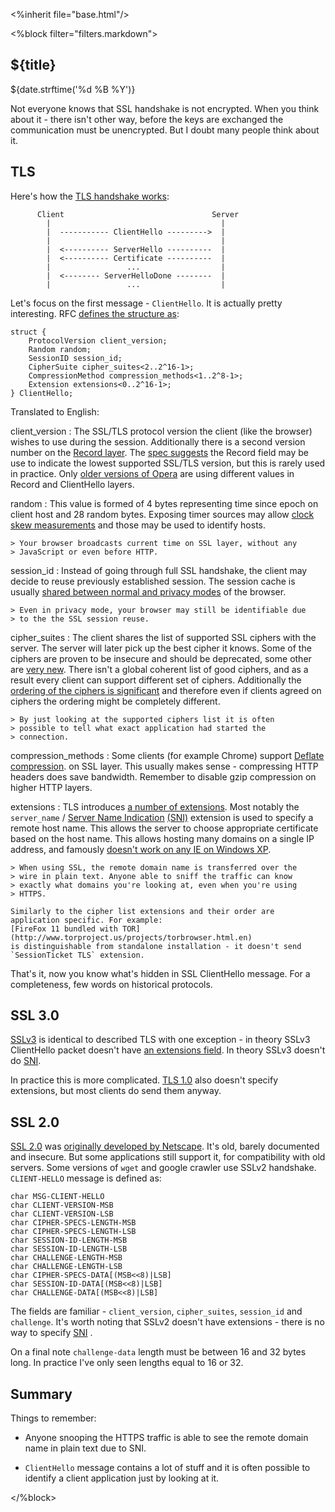 <%inherit file="base.html"/>


<article>
<%block filter="filters.markdown">

${title}
====================================

<div class="date">${date.strftime('%d %B %Y')}</div>

Not everyone knows that SSL handshake is not encrypted. When you think
about it - there isn't other way, before the keys are exchanged the
communication must be unencrypted. But I doubt many people think about
it.

TLS
---

Here's how the [TLS handshake works](http://tools.ietf.org/html/rfc2246#page-31):

```
      Client                                 Server
        |                                      |
        |  ----------- ClientHello --------->  |
        |                                      |
        |  <---------- ServerHello ----------  |
        |  <---------- Certificate ----------  |
        |                 ...                  |
        |  <-------- ServerHelloDone --------  |
        |                 ...                  |
```

Let's focus on the first message - `ClientHello`. It is actually
pretty interesting. RFC [defines the structure as](http://tools.ietf.org/html/rfc5246#page-41):

    struct {
        ProtocolVersion client_version;
        Random random;
        SessionID session_id;
        CipherSuite cipher_suites<2..2^16-1>;
        CompressionMethod compression_methods<1..2^8-1>;
        Extension extensions<0..2^16-1>;
    } ClientHello;


Translated to English:

client_version
: The SSL/TLS protocol version the client (like the browser) wishes to
  use during the session. Additionally there is a second version
  number on the
  [Record layer](http://tools.ietf.org/html/rfc5246#page-19).  The
  [spec suggests](http://tools.ietf.org/html/rfc5246#page-88) the
  Record field may be use to indicate the lowest supported SSL/TLS
  version, but this is rarely used in practice. Only
  [older versions of Opera](https://github.com/majek/p0f/blob/6b1570c6caf8e6c4de0d67e72eb6892030223b01/p0f.fp#L1086-1089)
  are using different values in Record and ClientHello layers.

random
: This value is formed of 4 bytes representing time since epoch on client
    host and 28 random bytes. Exposing timer sources may allow [clock skew
    measurements](http://www.cl.cam.ac.uk/~sjm217/papers/usenix08clockskew.pdf)
    and those may be used to identify hosts.
    
    > Your browser broadcasts current time on SSL layer, without any
    > JavaScript or even before HTTP.

session_id
: Instead of going through full SSL handshake, the client may decide
  to reuse previously established session. The session cache is usually
  [shared between normal and privacy modes](http://trac.webkit.org/wiki/Fingerprinting#SessionIDs)
  of the browser.
  
    > Even in privacy mode, your browser may still be identifiable due
    > to the the SSL session reuse.

cipher_suites
: The client shares the list of supported SSL ciphers with the server.
  The server will later pick up the best cipher it knows. Some of the
  ciphers are proven to be insecure and should be deprecated, some
  other are
  [very new](https://en.wikipedia.org/wiki/Elliptic_curve_cryptography).
  There isn't a global coherent list of good ciphers, and as a result
  every client can support different set of ciphers. Additionally the
  [ordering of the ciphers is significant](http://tools.ietf.org/html/rfc5246#page-40)
  and therefore even if clients agreed on ciphers the ordering
  might be completely different.
  
    > By just looking at the supported ciphers list it is often
    > possible to tell what exact application had started the
    > connection.
  
compression_methods
: Some clients (for example Chrome) support
  [Deflate compression](http://tools.ietf.org/html/rfc3749#section-2.1).
  on SSL layer. This usually makes sense - compressing HTTP headers
  does save bandwidth. Remember to disable gzip compression on higher
  HTTP layers.
  
extensions
:   TLS introduces
    [a number of extensions](http://www.iana.org/assignments/tls-extensiontype-values/tls-extensiontype-values.xml).
    Most notably the `server_name` /
    [Server Name Indication](http://tools.ietf.org/html/rfc4366#section-3.1)
    [(SNI)](https://en.wikipedia.org/wiki/Server_Name_Indication)
    extension is used to specify a remote host name. This allows the
    server to choose appropriate certificate based on the host name.
    This allows hosting many domains on a single IP address, and
    famously
    [doesn't work on any IE on Windows XP](http://adam.heroku.com/past/2009/9/22/sni_ssl/).
  
    > When using SSL, the remote domain name is transferred over the
    > wire in plain text. Anyone able to sniff the traffic can know
    > exactly what domains you're looking at, even when you're using
    > HTTPS.
    
    Similarly to the cipher list extensions and their order are
    application specific. For example:
    [FireFox 11 bundled with TOR](http://www.torproject.us/projects/torbrowser.html.en)
    is distinguishable from standalone installation - it doesn't send
    `SessionTicket TLS` extension.


That's it, now you know what's hidden in SSL ClientHello message. For
a completeness, few words on historical protocols.

SSL 3.0
-------

[SSLv3](https://tools.ietf.org/html/rfc6101) is identical to described
TLS with one exception - in theory SSLv3 ClientHello packet doesn't
have
[an extensions field](https://tools.ietf.org/html/rfc6101#page-26).
In theory SSLv3 doesn't do
[SNI](https://en.wikipedia.org/wiki/Server_Name_Indication).

In practice this is more
complicated. [TLS 1.0](http://tools.ietf.org/html/rfc2246#page-35)
also doesn't specify extensions, but most clients do send them anyway.

SSL 2.0
--------

[SSL 2.0](http://www.mozilla.org/projects/security/pki/nss/ssl/draft02.html)
was [originally developed by Netscape](https://en.wikipedia.org/wiki/Transport_Layer_Security#SSL_1.0.2C_2.0_and_3.0). It's old, barely documented and
insecure. But some applications still support it, for compatibility
with old servers. Some versions of `wget` and google crawler use SSLv2
handshake. `CLIENT-HELLO` message is defined as:

    char MSG-CLIENT-HELLO
    char CLIENT-VERSION-MSB
    char CLIENT-VERSION-LSB
    char CIPHER-SPECS-LENGTH-MSB
    char CIPHER-SPECS-LENGTH-LSB
    char SESSION-ID-LENGTH-MSB
    char SESSION-ID-LENGTH-LSB
    char CHALLENGE-LENGTH-MSB
    char CHALLENGE-LENGTH-LSB
    char CIPHER-SPECS-DATA[(MSB<<8)|LSB]
    char SESSION-ID-DATA[(MSB<<8)|LSB]
    char CHALLENGE-DATA[(MSB<<8)|LSB]

The fields are familiar - `client_version`, `cipher_suites`,
`session_id` and `challenge`. It's worth noting that SSLv2 doesn't
have extensions - there is no way to specify
[SNI](https://en.wikipedia.org/wiki/Server_Name_Indication) .

On a final note `challenge-data` length must be between 16 and 32
bytes long. In practice I've only seen lengths equal to 16 or 32.

Summary
-------

Things to remember:

 * Anyone snooping the HTTPS traffic is able to see the remote domain
   name in plain text due to SNI.

 * `ClientHello` message contains a lot of stuff and it is often
   possible to identify a client application just by looking at it.


</%block> </article>
